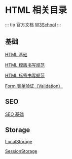 # HTML 相关目录

::: tip 官方文档
[W3School](https://www.w3schools.com/html/default.asp)
:::

## 基础

[HTML 基础]()

[HTML 模版书写规范](./Standard/extra-01.md)

[HTML 标签书写规范](./Standard/extra-02.md)

[Form 表单验证（Validation）]()

## SEO

[SEO 基础]()

## Storage

[LocalStorage]()

[SessionStorage]()
